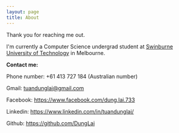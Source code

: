 ```yaml
---
layout: page
title: About
---
```


<p class="message">
  Thank you for reaching me out.
</p>

I'm currently a Computer Science undergrad student at [Swinburne University of Technology](https://en.wikipedia.org/wiki/Swinburne_University_of_Technology) in Melbourne. 

**Contact me:**

Phone number: +61 413 727 184 (Australian number)

Gmail: tuandunglai@gmail.com

Facebook: https://www.facebook.com/dung.lai.733

Linkedin: https://www.linkedin.com/in/tuandunglai/

Github: https://github.com/DungLai